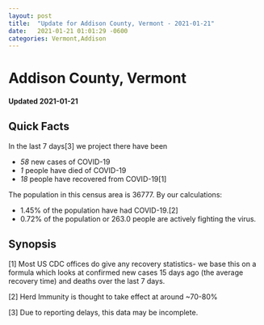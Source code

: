 ```yaml
---
layout: post
title:  "Update for Addison County, Vermont - 2021-01-21"
date:   2021-01-21 01:01:29 -0600
categories: Vermont,Addison
---
```


# Addison County, Vermont
#### Updated 2021-01-21

## Quick Facts

In the last 7 days[3] we project there have been
- *58* new cases of COVID-19
- *1* people have died of COVID-19
- *18* people have recovered from COVID-19[1]

The population in this census area is 36777. By our calculations:
- 1.45% of the population have had COVID-19.[2]
- 0.72% of the population or 263.0 people are actively fighting the virus.

## Synopsis




[1] Most US CDC offices do give any recovery statistics- we base this on a formula which looks at confirmed new cases
15 days ago (the average recovery time) and deaths over the last 7 days.

[2] Herd Immunity is thought to take effect at around ~70-80%

[3] Due to reporting delays, this data may be incomplete.
 
    